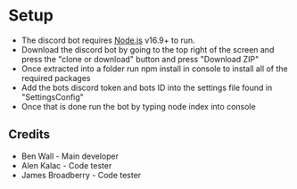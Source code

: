 # Setup
- The discord bot requires [Node.js](https://nodejs.org/) v16.9+ to run.
- Download the discord bot by going to the top right of the screen and press the "clone or download" button and press "Download ZIP"
- Once extracted into a folder run npm install in console to install all of the required packages
- Add the bots discord token and bots ID into the settings file found in "SettingsConfig"
- Once that is done run the bot by typing node index into console

## Credits

- Ben Wall - Main developer
- Alen Kalac - Code tester
- James Broadberry - Code tester


